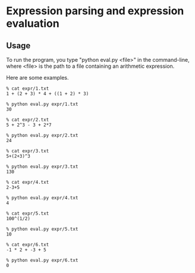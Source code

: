 # Expression parsing and expression evaluation

## Usage

To run the program, you type "python eval.py \<file\>" in the command-line, where \<file\> is the path to a file containing an arithmetic expression.

Here are some examples.

    % cat expr/1.txt
    1 + (2 + 3) * 4 + ((1 + 2) * 3)

    % python eval.py expr/1.txt
    30

    % cat expr/2.txt            
    5 + 2^3 - 3 + 2*7

    % python eval.py expr/2.txt
    24

    % cat expr/3.txt
    5+(2+3)^3

    % python eval.py expr/3.txt
    130

    % cat expr/4.txt
    2-3+5

    % python eval.py expr/4.txt
    4

    % cat expr/5.txt
    100^(1/2)

    % python eval.py expr/5.txt
    10

    % cat expr/6.txt
    -1 * 2 + -3 + 5

    % python eval.py expr/6.txt
    0
